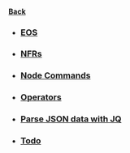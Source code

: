 #### [Back](../README.md)

* ### [EOS](./EOS.md)
* ### [NFRs](./NFR.md)
* ### [Node Commands](./NodeCommands.md)
* ### [Operators](./Operators.md)
* ### [Parse JSON data with JQ](./ParseJSONwithJQ.md)
* ### [Todo](./todo.md)